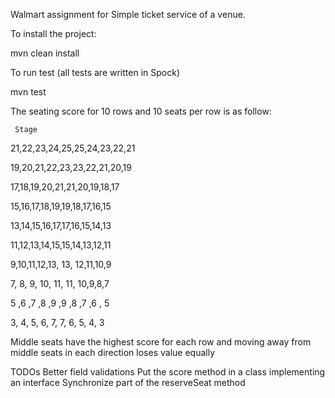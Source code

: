 Walmart assignment for Simple ticket service of a venue.

To install the project:

mvn clean install

To run test (all tests are written in Spock)

mvn test


The seating score for 10 rows and 10 seats per row is as follow:


     Stage
21,22,23,24,25,25,24,23,22,21

19,20,21,22,23,23,22,21,20,19

17,18,19,20,21,21,20,19,18,17

15,16,17,18,19,19,18,17,16,15

13,14,15,16,17,17,16,15,14,13

11,12,13,14,15,15,14,13,12,11

9,10,11,12,13, 13, 12,11,10,9

7, 8, 9, 10, 11, 11, 10,9,8,7

5 ,6 ,7 ,8 ,9 ,9 ,8 ,7 ,6 , 5

3, 4, 5, 6, 7, 7, 6, 5, 4, 3

Middle seats have the highest score for each row and moving away from middle seats in each direction loses value equally


TODOs
Better field validations
Put the score method in a class implementing an interface 
Synchronize part of the reserveSeat method 

